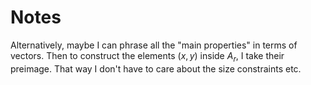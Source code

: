 # Notes

Alternatively, maybe I can phrase all the "main properties" in terms of vectors. Then to construct the elements $(x, y)$ inside $A_r$, I take their preimage. That way I don't have to care about the size constraints etc.
